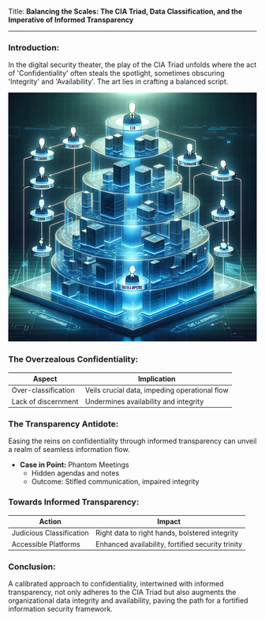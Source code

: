 Title: **Balancing the Scales: The CIA Triad, Data Classification, and the Imperative of Informed Transparency**

---

### Introduction:
In the digital security theater, the play of the CIA Triad unfolds where the act of 'Confidentiality' often steals the spotlight, sometimes obscuring 'Integrity' and 'Availability'. The art lies in crafting a balanced script.

![Clark Wilson Model](blog.png)


### The Overzealous Confidentiality:
| Aspect | Implication |
|--------|-------------|
| Over-classification | Veils crucial data, impeding operational flow |
| Lack of discernment | Undermines availability and integrity |

### The Transparency Antidote:
Easing the reins on confidentiality through informed transparency can unveil a realm of seamless information flow.

- **Case in Point:** Phantom Meetings
    - Hidden agendas and notes
    - Outcome: Stifled communication, impaired integrity

### Towards Informed Transparency:
| Action | Impact |
|--------|--------|
| Judicious Classification | Right data to right hands, bolstered integrity |
| Accessible Platforms | Enhanced availability, fortified security trinity |

### Conclusion:
A calibrated approach to confidentiality, intertwined with informed transparency, not only adheres to the CIA Triad but also augments the organizational data integrity and availability, paving the path for a fortified information security framework.
